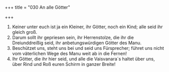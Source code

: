 +++
title = "030 An alle Götter"

+++


1.	Keiner unter euch ist ja ein Kleiner, ihr Götter, noch ein Kind; alle seid ihr gleich groß.
2.	Darum sollt ihr gepriesen sein, ihr Herrenstolze, die ihr die Dreiunddreißig seid, ihr anbetungswürdigen Götter des Manu.
3.	Beschützet uns, steht uns bei und seid uns Fürsprecher; führet uns nicht vom väterlichen Wege des Manu weit ab in die Fernen!
4.	Ihr Götter, die ihr hier seid, und alle die Vaisvanara´s haltet über uns, über Rind und Roß euren Schirm in ganzer Breite!


